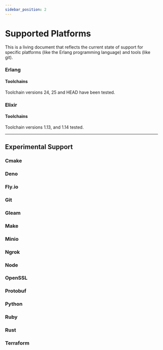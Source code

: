 ```yaml
---
sidebar_position: 2
---
```


# Supported Platforms

This is a living document that reflects the current state of support for
specific platforms (like the Erlang programming language) and tools (like git).

### Erlang

#### Toolchains

Toolchain versions 24, 25 and HEAD have been tested.

### Elixir

#### Toolchains

Toolchain versions 1.13, and 1.14 tested.

---

## Experimental Support

### Cmake

### Deno

### Fly.io

### Git

### Gleam

### Make

### Minio

### Ngrok

### Node

### OpenSSL

### Protobuf

### Python

### Ruby

### Rust

### Terraform
